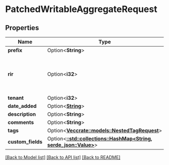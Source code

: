 # PatchedWritableAggregateRequest

## Properties

Name | Type | Description | Notes
------------ | ------------- | ------------- | -------------
**prefix** | Option<**String**> |  | [optional]
**rir** | Option<**i32**> | Regional Internet Registry responsible for this IP space | [optional]
**tenant** | Option<**i32**> |  | [optional]
**date_added** | Option<[**String**](string.md)> |  | [optional]
**description** | Option<**String**> |  | [optional]
**comments** | Option<**String**> |  | [optional]
**tags** | Option<[**Vec<crate::models::NestedTagRequest>**](NestedTagRequest.md)> |  | [optional]
**custom_fields** | Option<[**::std::collections::HashMap<String, serde_json::Value>**](serde_json::Value.md)> |  | [optional]

[[Back to Model list]](../README.md#documentation-for-models) [[Back to API list]](../README.md#documentation-for-api-endpoints) [[Back to README]](../README.md)


